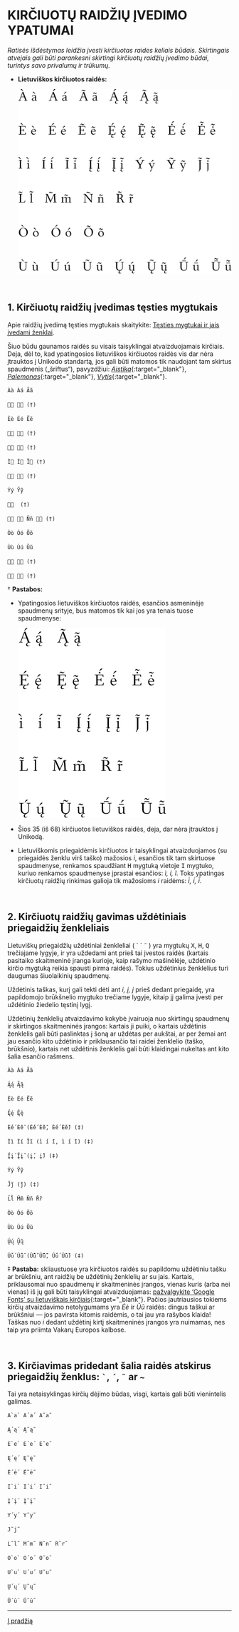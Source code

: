 
# KIRČIUOTŲ RAIDŽIŲ ĮVEDIMO YPATUMAI

_Ratisės išdėstymas leidžia įvesti kirčiuotas raides keliais būdais. Skirtingais atvejais gali būti parankesni skirtingi kirčiuotų raidžių įvedimo būdai, turintys savo privalumų ir trūkumų._

+ __Lietuviškos kirčiuotos raidės:__

    ![Lietuviškos kirčiuotos raidės](images/kirciuotos-lt-raides.svg)

<br>

## 1. Kirčiuotų raidžių įvedimas tęsties mygtukais

Apie raidžių įvedimą tęsties mygtukais skaitykite: [Tęsties mygtukai ir jais įvedami ženklai](ratises-testies-mygtukai.md).

Šiuo būdu gaunamos raidės su visais taisyklingai atvaizduojamais kirčiais. Deja, dėl to, kad ypatingosios lietuviškos kirčiuotos raidės vis dar nėra įtrauktos į Unikodo standartą, jos gali būti matomos tik naudojant tam skirtus spaudmenis („šriftus“), pavyzdžiui: [_Aistika_](https://lt.wikipedia.org/wiki/Aistika_(%C5%A1riftas)){:target="_blank"}, [_Palemonas_](https://www.vlkk.lt/palemonas){:target="_blank"}, [_Vytis_](https://lt.wikipedia.org/wiki/Vytis_(%C5%A1riftas)){:target="_blank"}.

```
Àà Áá Ãã

  (†)

Èè Éé Ẽẽ

  (†)

  (†)

Ì Í Ĩ (†)

  (†)

Ýý Ỹỹ

  (†)

  Ññ  (†)

Òò Óó Õõ

Ùù Úú Ũũ

  (†)

  (†)

```

† __Pastabos:__
- Ypatingosios lietuviškos kirčiuotos raidės, esančios asmeninėje spaudmenų srityje, bus matomos tik kai jos yra tenais tuose spaudmenyse:

    ![Neįtrauktos į Unikodą lietuviškos kirčiuotos raidės](images/ypatingos-lt-raides.svg)

- Šios 35 (iš 68) kirčiuotos lietuviškos raidės, deja, dar nėra įtrauktos į Unikodą.

- Lietuviškomis priegaidėmis kirčiuotos ir taisyklingai atvaizduojamos (su priegaidės ženklu virš taško) mažosios _i_, esančios tik tam skirtuose spaudmenyse,  renkamos spaudžiant <kbd>H</kbd> mygtuką vietoje <kbd>I</kbd>  mygtuko, kuriuo renkamos spaudmenyse įprastai esančios: _ì, í, ĩ_. Toks ypatingas kirčiuotų raidžių rinkimas galioja tik mažosioms _i_ raidėms: _i̇̀, i̇́, i̇̃_.

<br>

## 2. Kirčiuotų raidžių gavimas uždėtiniais priegaidžių ženkleliais

Lietuviškų priegaidžių uždėtiniai ženkleliai ( ` ´ ˜ ) yra mygtukų <kbd>X</kbd>, <kbd>H</kbd>, <kbd>Q</kbd> trečiajame lygyje, ir yra uždedami ant prieš tai įvestos raidės (kartais pasitaiko skaitmeninė įranga kurioje, kaip rašymo mašinėlėje, uždėtinio kirčio mygtuką reikia spausti pirma raidės). Tokius uždėtinius ženklelius turi daugumas šiuolaikinių spaudmenų.

Uždėtinis taškas, kurį gali tekti dėti ant _i, į, j_ prieš dedant priegaidę, yra papildomojo brūkšnelio mygtuko trečiame lygyje, kitaip jį galima įvesti per uždėtinio žiedelio tęstinį lygį.

Uždėtinių ženklelių atvaizdavimo kokybė įvairuoja nuo skirtingų spaudmenų ir skirtingos skaitmeninės įrangos: kartais ji puiki, o kartais uždėtinis ženklelis gali būti paslinktas į šoną ar uždėtas per aukštai, ar per žemai ant jau esančio kito uždėtinio ir priklausančio tai raidei ženklelio (taško, brūkšnio), kartais net uždėtinis ženklelis gali būti klaidingai nukeltas ant kito šalia esančio rašmens.

```
Àà Áá Ãã

Ą́ą́ Ą̃ą̃

Èè Éé Ẽẽ

Ę́ę́ Ę̃ę̃

Ė́ė́ Ė̃ė̃ (Ė̇́ė̇́ Ė̇̃ė̇̃, Ė́ė́ Ė̃ė̃) (‡)

Ìì Íí Ĩĩ (i̇̀ i̇́ i̇̃, ı̇̀ ı̇́ ı̇̃) (‡)

Į́į́ Į̃į̃ (į̇́, į̇̃) (‡)

Ýý Ỹỹ

J̃j̃ (j̇̃) (‡)

L̃l̃ M̃m̃ Ññ R̃r̃

Òò Óó Õõ

Ùù Úú Ũũ

Ų́ų́ Ų̃ų̃

Ū́ū́ Ū̃ū̃ (Ū̄́ū̄́ Ū̄̃ū̄̃, Ū́ū́ Ū̃ū̃) (‡)
```
‡ __Pastaba:__ skliaustuose yra kirčiuotos raidės su papildomu uždėtiniu tašku ar brūkšniu, ant raidžių be uždėtinių ženklelių ar su jais. Kartais, priklausomai nuo spaudmenų ir skaitmeninės įrangos, vienas kuris (arba nei vienas) iš jų gali būti taisyklingai atvaizduojamas: [pažvalgykite ‘Google Fonts’ su lietuviškais kirčiais](https://fonts.google.com/?preview.text=A%CC%80a%CC%80%20A%CC%81a%CC%81%20A%CC%83a%CC%83;%20%20%20%C4%84%CC%81%C4%85%CC%81%20%C4%84%CC%83%C4%85%CC%83;%20%20%20E%CC%80e%CC%80%20E%CC%81e%CC%81%20E%CC%83e%CC%83;%20%20%20%C4%98%CC%81%C4%99%CC%81%20%C4%98%CC%83%C4%99%CC%83;%20%20%20%C4%96%CC%81%C4%97%CC%81%20%C4%96%CC%83%C4%97%CC%83%20(%C4%96%CC%87%CC%81%C4%97%CC%87%CC%81%20%C4%96%CC%87%CC%83%C4%97%CC%87%CC%83,%20E%CC%87%CC%81e%CC%87%CC%81%20E%CC%87%CC%83e%CC%87%CC%83);%20%20%20I%CC%80i%CC%80%20I%CC%81i%CC%81%20I%CC%83i%CC%83%20(i%CC%87%CC%80%20i%CC%87%CC%81%20i%CC%87%CC%83,%20%C4%B1%CC%87%CC%80%20%C4%B1%CC%87%CC%81%20%C4%B1%CC%87%CC%83);%20%20%20%C4%AE%CC%81%C4%AF%CC%81%20%C4%AE%CC%83%C4%AF%CC%83%20(%C4%AF%CC%87%CC%81,%20%C4%AF%CC%87%CC%83);%20%20%20Y%CC%81y%CC%81%20Y%CC%83y%CC%83;%20%20%20J%CC%83j%CC%83%20(j%CC%87%CC%83);%20%20%20L%CC%83l%CC%83%20M%CC%83m%CC%83%20N%CC%83n%CC%83%20R%CC%83r%CC%83;%20%20%20O%CC%80o%CC%80%20O%CC%81o%CC%81%20O%CC%83o%CC%83;%20%20%20U%CC%80u%CC%80%20U%CC%81u%CC%81%20U%CC%83u%CC%83;%20%20%20%C5%B2%CC%81%C5%B3%CC%81%20%C5%B2%CC%83%C5%B3%CC%83;%20%20%20%C5%AA%CC%81%C5%AB%CC%81%20%C5%AA%CC%83%C5%AB%CC%83%20(%C5%AA%CC%84%CC%81%C5%AB%CC%84%CC%81%20%C5%AA%CC%84%CC%83%C5%AB%CC%84%CC%83,%20U%CC%84%CC%81u%CC%84%CC%81%20U%CC%84%CC%83u%CC%84%CC%83);%20&preview.text_type=custom){:target="_blank"}. Pačios jautriausios tokiems kirčių atvaizdavimo netolygumams yra _Ėė_ ir _Ūū_ raidės: dingus taškui ar brūkšniui — jos pavirsta kitomis raidėmis, o tai jau yra rašybos klaida! Taškas nuo _i_ dedant uždėtinį kirtį skaitmeninės įrangos yra nuimamas, nes taip yra priimta Vakarų Europos kalbose.

<br>

## 3. Kirčiavimas pridedant šalia raidės atskirus priegaidžių ženklus: ``` ` ```, ``` ´ ```, ``` ˜ ``` ar ``` ~ ```

Tai yra netaisyklingas kirčių dėjimo būdas, visgi, kartais gali būti vienintelis galimas.

```
A`a` A´a´ A˜a˜

Ą´ą´ Ą˜ą˜

E`e` E´e´ E˜e˜

Ę´ę´ Ę˜ę˜

Ė´ė´ Ė˜ė˜

I`i` I´i´ I˜i˜

Į´į´ Į˜į˜

Y´y´ Y˜y˜

J˜j˜

L˜l˜ M˜m˜ N˜n˜ R˜r˜

O`o` O´o´ O˜o˜

U`u` U´u´ U˜u˜

Ų´ų´ Ų˜ų˜

Ū´ū´ Ū˜ū˜
```

---------------------------------------------------------------------------------------------------

[Į pradžią](../README.md)

